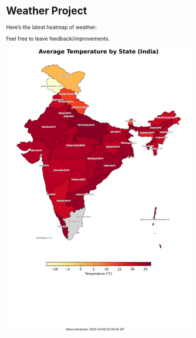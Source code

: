 # Weather Project

Here’s the latest heatmap of weather:

Feel free to leave feedback/improvements.

![India Heatmap](docs/assets/india_heatmap.png?v=E30B5F)
